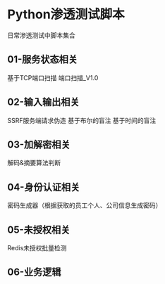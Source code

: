 # Python渗透测试脚本
日常渗透测试中脚本集合
## 01-服务状态相关
基于TCP端口扫描
端口扫描_V1.0

## 02-输入输出相关
SSRF服务端请求伪造
基于布尔的盲注
基于时间的盲注

## 03-加解密相关
解码&摘要算法判断

## 04-身份认证相关
密码生成器（根据获取的员工个人、公司信息生成密码）

## 05-未授权相关
Redis未授权批量检测

## 06-业务逻辑
